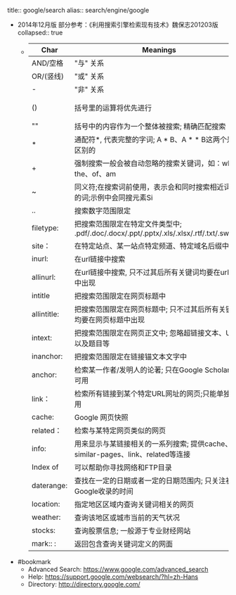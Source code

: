 title:: google/search
alias:: search/engine/google

- 2014年12月版 部分参考：《利用搜索引擎检索现有技术》魏保志201203版
  collapsed:: true
  - | Char        | Meanings                                                     | Case                              |
    | ----------- | ------------------------------------------------------------ | --------------------------------- |
    | AND/空格    | "与" 关系                                                    | 云计算 分布式计算                 |
    | OR/(竖线)   | "或" 关系                                                    | 图片 \ 写真                       |
    | -           | "非" 关系                                                    | 神雕侠侣 -游戏                    |
    | ()          | 括号里的运算将优先进行                                       | 电子商务 AND (云计算 -分布式计算) |
    | ""          | 括号中的内容作为一个整体被搜索; 精确匹配搜索                 | “智能天线”                        |
    | *           | 通配符*, 代表完整的字词; A * B、A * * B这两个是有区别的      | Flower  * pots /Flower * * pots   |
    | +           | 强制搜索一般会被自动忽略的搜索关键词，如：who、the、of、am   | +B                                |
    | ~           | 同义符;在搜索词前使用，表示会和同时搜索相近词义的词;示例中会同搜元素Si | ~  silicon                        |
    | ..          | 搜索数字范围限定                                             | 手机 价格2000..5000               |
    | filetype:   | 把搜索范围限定在特定文件类型中; .pdf/.doc/.docx/.ppt/.pptx/.xls/.xlsx/.rtf/.txt/.swf/.ps | 霍金 黑洞filetype:pdf             |
    | site：      | 在特定站点、某一站点特定频道、特定域名后缀中搜索             | 科技 site:news.163.com            |
    | inurl:      | 在url链接中搜索                                              | inurl:jiqiao  photoshop           |
    | allinurl:   | 在url链接中搜索, 只不过其后所有关键词均要在url链接中出现     | allinurl:jiqiao  photoshop        |
    | intitle     | 把搜索范围限定在网页标题中                                   | 商业 intitle:超级女声             |
    | allintitle: | 把搜索范围限定在网页标题中; 只不过其后所有关键词均要在网页标题中出现 | allintitle:超级女声 张靓颖        |
    | intext:     | 把搜索范围限定在网页正文中; 忽略超链接文本、URL以及题目等    |                                   |
    | inanchor:   | 把搜索范围限定在链接锚文本文字中                             | inanchor:吴清源                   |
    | anchor:     | 检索某一作者/发明人的论著; 只在Google Scholar中可用          | anchor:/作者:                     |
    | link：      | 检索所有链接到某个特定URL网址的网页;只能单独使用             | link:163.com                      |
    | cache:      | Google 网页快照                                              |                                   |
    | related：   | 检索与某特定网页类似的网页                                   | related:www.163.com/index.shtml   |
    | info:       | 用来显示与某链接相关的一系列搜索; 提供cache、similar-pages、link、related等连接 | info:www.sina.com.cn              |
    | Index  of   | 可以帮助你寻找网络和FTP目录                                  | index  of mp3                     |
    | daterange:  | 查找在一定的日期或者一定的日期范围内; 只关注被Google收录的时间 |                                   |
    | location:   | 指定地区区域内查询关键词相关的网页                           | wow  gold location:France         |
    | weather:    | 查询该地区或城市当前的天气状况                               | weather:北京                      |
    | stocks:     | 查询股票信息; 一般源于专业财经网站                           | stocks:比亚迪                     |
    | mark:: :     | 返回包含查询关键词定义的网面                                 | mark:: :  暗网                     |
- #bookmark
  - Advanced Search: https://www.google.com/advanced_search
  - Help: https://support.google.com/websearch/?hl=zh-Hans
  - Directory: http://directory.google.com/
